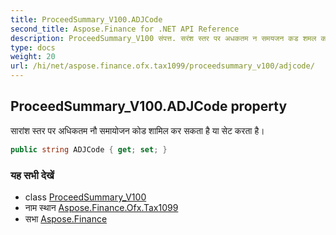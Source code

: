 ```yaml
---
title: ProceedSummary_V100.ADJCode
second_title: Aspose.Finance for .NET API Reference
description: ProceedSummary_V100 संपत्त. सरंश स्तर पर अधकतम न समयजन कड शमल कर सकत है य सेट करत है
type: docs
weight: 20
url: /hi/net/aspose.finance.ofx.tax1099/proceedsummary_v100/adjcode/
---
```

## ProceedSummary_V100.ADJCode property

सारांश स्तर पर अधिकतम नौ समायोजन कोड शामिल कर सकता है या सेट करता है।

```csharp
public string ADJCode { get; set; }
```

### यह सभी देखें

* class [ProceedSummary_V100](../)
* नाम स्थान [Aspose.Finance.Ofx.Tax1099](../../proceedsummary_v100/)
* सभा [Aspose.Finance](../../../)


